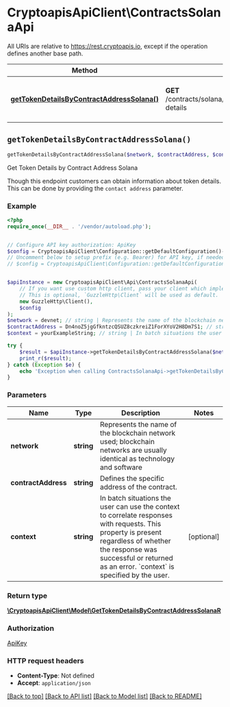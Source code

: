 # CryptoapisApiClient\ContractsSolanaApi

All URIs are relative to https://rest.cryptoapis.io, except if the operation defines another base path.

| Method | HTTP request | Description |
| ------------- | ------------- | ------------- |
| [**getTokenDetailsByContractAddressSolana()**](ContractsSolanaApi.md#getTokenDetailsByContractAddressSolana) | **GET** /contracts/solana/{network}/{contractAddress}/token-details | Get Token Details by Contract Address Solana |


## `getTokenDetailsByContractAddressSolana()`

```php
getTokenDetailsByContractAddressSolana($network, $contractAddress, $context): \CryptoapisApiClient\Model\GetTokenDetailsByContractAddressSolanaR
```

Get Token Details by Contract Address Solana

Though this endpoint customers can obtain information about token details. This can be done by providing the `contact address` parameter.

### Example

```php
<?php
require_once(__DIR__ . '/vendor/autoload.php');


// Configure API key authorization: ApiKey
$config = CryptoapisApiClient\Configuration::getDefaultConfiguration()->setApiKey('x-api-key', 'YOUR_API_KEY');
// Uncomment below to setup prefix (e.g. Bearer) for API key, if needed
// $config = CryptoapisApiClient\Configuration::getDefaultConfiguration()->setApiKeyPrefix('x-api-key', 'Bearer');


$apiInstance = new CryptoapisApiClient\Api\ContractsSolanaApi(
    // If you want use custom http client, pass your client which implements `GuzzleHttp\ClientInterface`.
    // This is optional, `GuzzleHttp\Client` will be used as default.
    new GuzzleHttp\Client(),
    $config
);
$network = devnet; // string | Represents the name of the blockchain network used; blockchain networks are usually identical as technology and software
$contractAddress = Dn4noZ5jgGfkntzcQSUZ8czkreiZ1ForXYoV2H8Dm7S1; // string | Defines the specific address of the contract.
$context = yourExampleString; // string | In batch situations the user can use the context to correlate responses with requests. This property is present regardless of whether the response was successful or returned as an error. `context` is specified by the user.

try {
    $result = $apiInstance->getTokenDetailsByContractAddressSolana($network, $contractAddress, $context);
    print_r($result);
} catch (Exception $e) {
    echo 'Exception when calling ContractsSolanaApi->getTokenDetailsByContractAddressSolana: ', $e->getMessage(), PHP_EOL;
}
```

### Parameters

| Name | Type | Description  | Notes |
| ------------- | ------------- | ------------- | ------------- |
| **network** | **string**| Represents the name of the blockchain network used; blockchain networks are usually identical as technology and software | |
| **contractAddress** | **string**| Defines the specific address of the contract. | |
| **context** | **string**| In batch situations the user can use the context to correlate responses with requests. This property is present regardless of whether the response was successful or returned as an error. &#x60;context&#x60; is specified by the user. | [optional] |

### Return type

[**\CryptoapisApiClient\Model\GetTokenDetailsByContractAddressSolanaR**](../Model/GetTokenDetailsByContractAddressSolanaR.md)

### Authorization

[ApiKey](../../README.md#ApiKey)

### HTTP request headers

- **Content-Type**: Not defined
- **Accept**: `application/json`

[[Back to top]](#) [[Back to API list]](../../README.md#endpoints)
[[Back to Model list]](../../README.md#models)
[[Back to README]](../../README.md)
